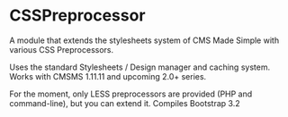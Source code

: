 CSSPreprocessor
===============

A module that extends the stylesheets system of CMS Made Simple with various CSS Preprocessors.

Uses the standard Stylesheets / Design manager and caching system. Works with CMSMS 1.11.11 and upcoming 2.0+ series. 

For the moment, only LESS preprocessors are provided (PHP and command-line), but you can extend it. Compiles Bootstrap 3.2